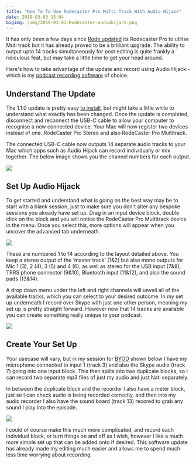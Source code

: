 ```yaml
---
title: "How To To Use Rodecaster Pro Multi Track With Audio Hijack"
date: 2019-03-03 15:04
bigimg: /img/2019-03-03-Rodecaster-audiohijack.png
---
```

It has only been a few days since [Rode updated](https://www.gr36.com/2019-03-03-rodecaster-update/) its Rodecaster Pro to utilise Muti track but it has already proved to be a brilliant upgrade. The ability to output upto 14 tracks simultaneously for post editing is quite frankly a ridiculous feat, but may take a little time to get your head around.

Here's how to take advantage of the update and record using Audio Hijack - which is my [podcast recording software](https://gr36.com/gear/) of choice. 

## Understand The Update
The 1.1.0 update is pretty easy [to install](https://www.gr36.com/2019-03-03-rodecaster-update/), but might take a little while to understand what exactly has been changed. Once the update is completed, disconnect and reconnect the USB-C cable to allow your computer to recognise a new connected device. Your Mac will now register two devices instead of one. RodeCaster Pro Stereo and also RodeCaster Pro Multitrack.

The connected USB-C cable now outputs 14 separate audio tracks to your Mac which apps such as Audio Hijack can record individually or mix together. The below image shows you the channel numbers for each output.

![](https://gr36.com/img/2019-03-03-rodecaster-outputmap.jpg)

## Set Up Audio Hijack
To get started and understand what is going on the best way may be to start with a blank session, just to make sure you don't alter any bespoke sessions you already have set up. Drag in an input device block, double click on the block and you will notice the RodeCaster Pro Multitrack device in the menu. Once you select this, more options will appear when you uncover the advanced tab underneath.

![](https://gr36.com/img/2019-03-03-audiohijack-input.jpg)

These are numbered 1 to 14 according to the layout detailed above. You keep a stereo output of the ‘master track’ (1&2) but also mono outputs for Mic 1 (3), 2 (4), 3 (5) and 4 (6), as well as stereo for the USB input (7&8), TRRS phone connector (9&10), Bluetooth input (11&12), and also the sound pads (13&14).

A drop down menu under the left and right channels will unveil all of the available tracks, which you can select to your desired outcome. In my set up underneath I record over Skype with just one other person, meaning my set up is pretty straight forward. However now that 14 tracks are available you can create something really unique to your podcast. 

![](https://gr36.com/img/2019-03-03-audiohijack-outputs.jpg)

## Create Your Set Up
Your usecase will vary, but in my session for [BYOD](https://byodpodcast.com) shown below I have my microphone connected to input 1 (track 3) and also the Skype audio (track 7) going into one input block. This then splits into two duplicate blocks, so I can record two separate mp3 files of just my audio and just Nati separately.

In between the duplicate block and the recorder I also have a meter block, just so I can check audio is being recorded correctly, and then into my audio recorder I also have the sound board (track 13) recored to grab any sound I play into the episode. 

![](https://gr36.com/img/2019-03-03-audiohijack-setup.jpg)

I could of course make this much more complicated, and record each individual block, or turn things on and off as I wish, however I like a much more simple set up that can be added onto if desired. This software update has already made my editing much easier and allows me to spend much less time worrying about recording.